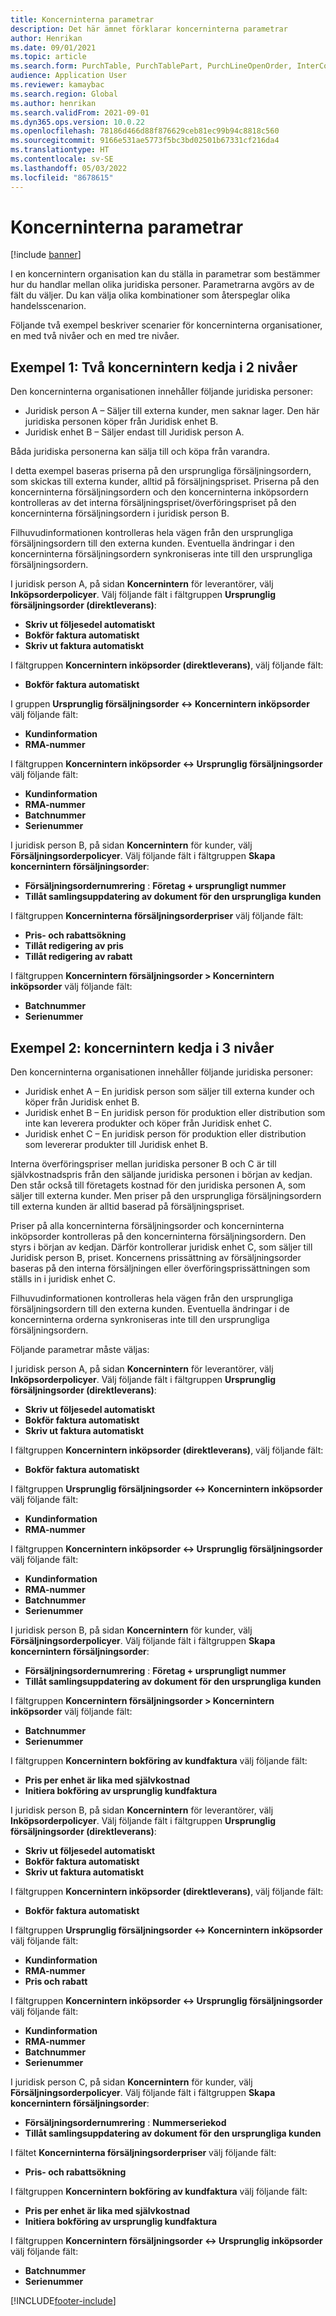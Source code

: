 ```yaml
---
title: Koncerninterna parametrar
description: Det här ämnet förklarar koncerninterna parametrar
author: Henrikan
ms.date: 09/01/2021
ms.topic: article
ms.search.form: PurchTable, PurchTablePart, PurchLineOpenOrder, InterCompanyTradingRelationSetupCustomer
audience: Application User
ms.reviewer: kamaybac
ms.search.region: Global
ms.author: henrikan
ms.search.validFrom: 2021-09-01
ms.dyn365.ops.version: 10.0.22
ms.openlocfilehash: 78186d466d88f876629ceb81ec99b94c8818c560
ms.sourcegitcommit: 9166e531ae5773f5bc3bd02501b67331cf216da4
ms.translationtype: HT
ms.contentlocale: sv-SE
ms.lasthandoff: 05/03/2022
ms.locfileid: "8678615"
---
```

# <a name="intercompany-parameters"></a>Koncerninterna parametrar

[!include [banner](../../includes/banner.md)]

I en koncernintern organisation kan du ställa in parametrar som bestämmer hur du handlar mellan olika juridiska personer. Parametrarna avgörs av de fält du väljer. Du kan välja olika kombinationer som återspeglar olika handelsscenarion.

Följande två exempel beskriver scenarier för koncerninterna organisationer, en med två nivåer och en med tre nivåer.

## <a name="example-1-two-level-intercompany-chain"></a>Exempel 1: Två koncernintern kedja i 2 nivåer

Den koncerninterna organisationen innehåller följande juridiska personer:

- Juridisk person A – Säljer till externa kunder, men saknar lager. Den här juridiska personen köper från Juridisk enhet B.
- Juridisk enhet B – Säljer endast till Juridisk person A.

Båda juridiska personerna kan sälja till och köpa från varandra.

I detta exempel baseras priserna på den ursprungliga försäljningsordern, som skickas till externa kunder, alltid på försäljningspriset. Priserna på den koncerninterna försäljningsordern och den koncerninterna inköpsordern kontrolleras av det interna försäljningspriset/överföringspriset på den koncerninterna försäljningsordern i juridisk person B.

Filhuvudinformationen kontrolleras hela vägen från den ursprungliga försäljningsordern till den externa kunden. Eventuella ändringar i den koncerninterna försäljningsordern synkroniseras inte till den ursprungliga försäljningsordern.

I juridisk person A, på sidan **Koncernintern** för leverantörer, välj **Inköpsorderpolicyer**. Välj följande fält i fältgruppen **Ursprunglig försäljningsorder (direktleverans)**:

- **Skriv ut följesedel automatiskt**
- **Bokför faktura automatiskt**
- **Skriv ut faktura automatiskt**

I fältgruppen **Koncernintern inköpsorder (direktleverans)**, välj följande fält:

- **Bokför faktura automatiskt**

I gruppen **Ursprunglig försäljningsorder <-> Koncernintern inköpsorder** välj följande fält:

- **Kundinformation**
- **RMA-nummer**

I fältgruppen **Koncernintern inköpsorder <-> Ursprunglig försäljningsorder** välj följande fält:

- **Kundinformation**
- **RMA-nummer**
- **Batchnummer**
- **Serienummer**

I juridisk person B, på sidan **Koncernintern** för kunder, välj **Försäljningsorderpolicyer**. Välj följande fält i fältgruppen **Skapa koncernintern försäljningsorder**:

- **Försäljningsordernumrering** : **Företag + ursprungligt nummer**
- **Tillåt samlingsuppdatering av dokument för den ursprungliga kunden**

I fältgruppen **Koncerninterna försäljningsorderpriser** välj följande fält:

- **Pris- och rabattsökning**
- **Tillåt redigering av pris**
- **Tillåt redigering av rabatt**

I fältgruppen **Koncernintern försäljningsorder \> Koncernintern inköpsorder** välj följande fält:

- **Batchnummer**
- **Serienummer**

## <a name="example-2-three-level-intercompany-chain"></a>Exempel 2: koncernintern kedja i 3 nivåer

Den koncerninterna organisationen innehåller följande juridiska personer:

- Juridisk enhet A – En juridisk person som säljer till externa kunder och köper från Juridisk enhet B.
- Juridisk enhet B – En juridisk person för produktion eller distribution som inte kan leverera produkter och köper från Juridisk enhet C.
- Juridisk enhet C – En juridisk person för produktion eller distribution som levererar produkter till Juridisk enhet B.

Interna överföringspriser mellan juridiska personer B och C är till självkostnadspris från den säljande juridiska personen i början av kedjan. Den står också till företagets kostnad för den juridiska personen A, som säljer till externa kunder. Men priser på den ursprungliga försäljningsordern till externa kunden är alltid baserad på försäljningspriset.

Priser på alla koncerninterna försäljningsorder och koncerninterna inköpsorder kontrolleras på den koncerninterna försäljningsordern. Den styrs i början av kedjan. Därför kontrollerar juridisk enhet C, som säljer till Juridisk person B, priset. Koncernens prissättning av försäljningsorder baseras på den interna försäljningen eller överföringsprissättningen som ställs in i juridisk enhet C.

Filhuvudinformationen kontrolleras hela vägen från den ursprungliga försäljningsordern till den externa kunden. Eventuella ändringar i de koncerninterna orderna synkroniseras inte till den ursprungliga försäljningsordern.

Följande parametrar måste väljas:

I juridisk person A, på sidan **Koncernintern** för leverantörer, välj **Inköpsorderpolicyer**. Välj följande fält i fältgruppen **Ursprunglig försäljningsorder (direktleverans)**:

- **Skriv ut följesedel automatiskt**
- **Bokför faktura automatiskt**
- **Skriv ut faktura automatiskt**

I fältgruppen **Koncernintern inköpsorder (direktleverans)**, välj följande fält:

- **Bokför faktura automatiskt**

I fältgruppen **Ursprunglig försäljningsorder <-> Koncernintern inköpsorder** välj följande fält:

- **Kundinformation**
- **RMA-nummer**

I fältgruppen **Koncernintern inköpsorder <-> Ursprunglig försäljningsorder** välj följande fält:

- **Kundinformation**
- **RMA-nummer**
- **Batchnummer**
- **Serienummer**

I juridisk person B, på sidan **Koncernintern** för kunder, välj **Försäljningsorderpolicyer**. Välj följande fält i fältgruppen **Skapa koncernintern försäljningsorder**:

- **Försäljningsordernumrering** : **Företag + ursprungligt nummer**
- **Tillåt samlingsuppdatering av dokument för den ursprungliga kunden**

I fältgruppen **Koncernintern försäljningsorder \> Koncernintern inköpsorder** välj följande fält:

- **Batchnummer**
- **Serienummer**

I fältgruppen **Koncernintern bokföring av kundfaktura** välj följande fält:

- **Pris per enhet är lika med självkostnad**
- **Initiera bokföring av ursprunglig kundfaktura**

I juridisk person B, på sidan **Koncernintern** för leverantörer, välj **Inköpsorderpolicyer**. Välj följande fält i fältgruppen **Ursprunglig försäljningsorder (direktleverans)**:

- **Skriv ut följesedel automatiskt**
- **Bokför faktura automatiskt**
- **Skriv ut faktura automatiskt**

I fältgruppen **Koncernintern inköpsorder (direktleverans)**, välj följande fält:

- **Bokför faktura automatiskt**

I fältgruppen **Ursprunglig försäljningsorder <-> Koncernintern inköpsorder** välj följande fält:

- **Kundinformation**
- **RMA-nummer**
- **Pris och rabatt**

I fältgruppen **Koncernintern inköpsorder <-> Ursprunglig försäljningsorder** välj följande fält:

- **Kundinformation**
- **RMA-nummer**
- **Batchnummer**
- **Serienummer**

I juridisk person C, på sidan **Koncernintern** för kunder, välj **Försäljningsorderpolicyer**. Välj följande fält i fältgruppen **Skapa koncernintern försäljningsorder**:

- **Försäljningsordernumrering** : **Nummerseriekod**
- **Tillåt samlingsuppdatering av dokument för den ursprungliga kunden**

I fältet **Koncerninterna försäljningsorderpriser** välj följande fält:

- **Pris- och rabattsökning**

I fältgruppen **Koncernintern bokföring av kundfaktura** välj följande fält:

- **Pris per enhet är lika med självkostnad**
- **Initiera bokföring av ursprunglig kundfaktura**

I fältgruppen **Koncernintern försäljningsorder <-> Ursprunglig inköpsorder** välj följande fält:

- **Batchnummer**
- **Serienummer**

[!INCLUDE[footer-include](../../includes/footer-banner.md)]
